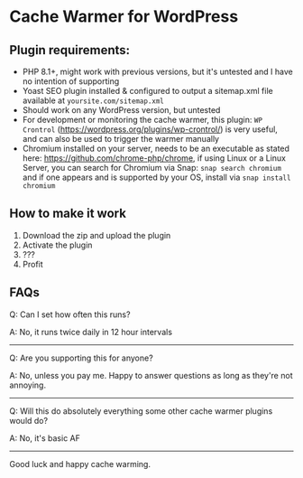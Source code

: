 # Cache Warmer for WordPress

## Plugin requirements:
* PHP 8.1+, might work with previous versions, but it's untested and I have no intention of supporting
* Yoast SEO plugin installed & configured to output a sitemap.xml file available at `yoursite.com/sitemap.xml`
* Should work on any WordPress version, but untested
* For development or monitoring the cache warmer, this plugin: `WP Crontrol` (https://wordpress.org/plugins/wp-crontrol/) is very useful, and can also be used to trigger the warmer manually
* Chromium installed on your server, needs to be an executable as stated here: https://github.com/chrome-php/chrome, if using Linux or a Linux Server, you can search for Chromium via Snap: `snap search chromium` and if one appears and is supported by your OS, install via `snap install chromium`

## How to make it work

1. Download the zip and upload the plugin
2. Activate the plugin
3. ???
4. Profit


## FAQs

Q: Can I set how often this runs?

A: No, it runs twice daily in 12 hour intervals

---

Q: Are you supporting this for anyone?

A: No, unless you pay me. Happy to answer questions as long as they're not annoying.

---

Q: Will this do absolutely everything some other cache warmer plugins would do?

A: No, it's basic AF

---

Good luck and happy cache warming.
